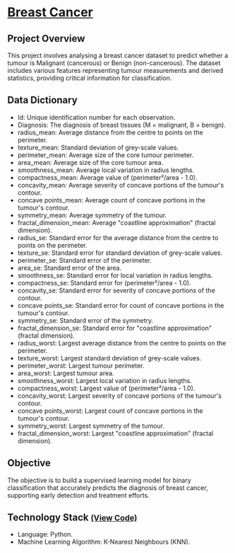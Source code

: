 # [Breast Cancer](../c.%20Jupyter%20Notebooks/Breast%20Cancer.ipynb)


## Project Overview
This project involves analysing a breast cancer dataset to predict whether a tumour is Malignant (cancerous) or Benign 
(non-cancerous). The dataset includes various features representing tumour measurements and derived statistics, 
providing critical information for classification.

## Data Dictionary
- Id: Unique identification number for each observation.
- Diagnosis: The diagnosis of breast tissues (M = malignant, B = benign).
- radius_mean: Average distance from the centre to points on the perimeter.
- texture_mean: Standard deviation of grey-scale values.
- perimeter_mean: Average size of the core tumour perimeter.
- area_mean: Average size of the core tumour area.
- smoothness_mean: Average local variation in radius lengths.
- compactness_mean: Average value of (perimeter²/area - 1.0).
- concavity_mean: Average severity of concave portions of the tumour's contour.
- concave points_mean: Average count of concave portions in the tumour's contour.
- symmetry_mean: Average symmetry of the tumour.
- fractal_dimension_mean: Average "coastline approximation" (fractal dimension).
- radius_se: Standard error for the average distance from the centre to points on the perimeter.
- texture_se: Standard error for standard deviation of grey-scale values.
- perimeter_se: Standard error of the perimeter.
- area_se: Standard error of the area.
- smoothness_se: Standard error for local variation in radius lengths.
- compactness_se: Standard error for (perimeter²/area - 1.0).
- concavity_se: Standard error for severity of concave portions of the contour.
- concave points_se: Standard error for count of concave portions in the tumour's contour.
- symmetry_se: Standard error of the symmetry.
- fractal_dimension_se: Standard error for "coastline approximation" (fractal dimension).
- radius_worst: Largest average distance from the centre to points on the perimeter.
- texture_worst: Largest standard deviation of grey-scale values.
- perimeter_worst: Largest tumour perimeter.
- area_worst: Largest tumour area.
- smoothness_worst: Largest local variation in radius lengths.
- compactness_worst: Largest value of (perimeter²/area - 1.0).
- concavity_worst: Largest severity of concave portions of the tumour's contour.
- concave points_worst: Largest count of concave portions in the tumour's contour.
- symmetry_worst: Largest symmetry of the tumour.
- fractal_dimension_worst: Largest "coastline approximation" (fractal dimension).

## Objective
The objective is to build a supervised learning model for binary classification that accurately predicts the diagnosis 
of breast cancer, supporting early detection and treatment efforts.

## Technology Stack <small>[(View Code)]()</small>
- Language: Python.
- Machine Learning Algorithm: K-Nearest Neighbours (KNN).
